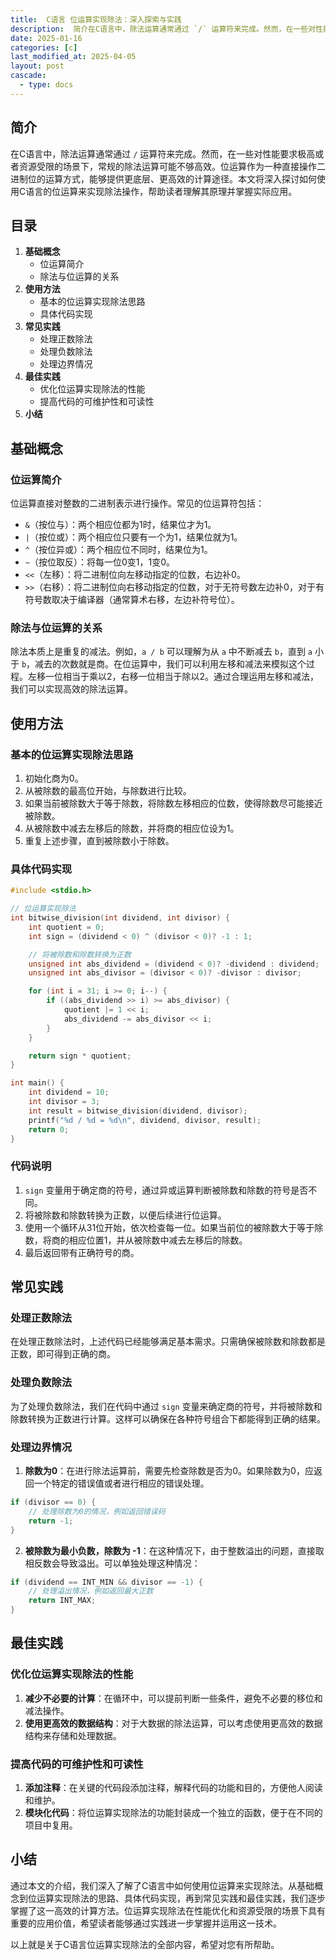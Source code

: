 ```yaml
---
title:  C语言 位运算实现除法：深入探索与实践
description:  简介在C语言中，除法运算通常通过 `/` 运算符来完成。然而，在一些对性能要求极高或者资源受限的场景下，常规的除法运算可能不够高效。位运算作为一种直接操作二进制位的运算方式，能够提供更底层、更高效的计算途径。本文将深入探讨如何使用C语言的位运算来实现除法操作，帮助读者理解其原理并掌握实际应用。
date: 2025-01-16
categories: [c]
last_modified_at: 2025-04-05 
layout: post
cascade:
  - type: docs
---
```



## 简介
在C语言中，除法运算通常通过 `/` 运算符来完成。然而，在一些对性能要求极高或者资源受限的场景下，常规的除法运算可能不够高效。位运算作为一种直接操作二进制位的运算方式，能够提供更底层、更高效的计算途径。本文将深入探讨如何使用C语言的位运算来实现除法操作，帮助读者理解其原理并掌握实际应用。

## 目录
1. **基础概念**
    - 位运算简介
    - 除法与位运算的关系
2. **使用方法**
    - 基本的位运算实现除法思路
    - 具体代码实现
3. **常见实践**
    - 处理正数除法
    - 处理负数除法
    - 处理边界情况
4. **最佳实践**
    - 优化位运算实现除法的性能
    - 提高代码的可维护性和可读性
5. **小结**

## 基础概念
### 位运算简介
位运算直接对整数的二进制表示进行操作。常见的位运算符包括：
- `&`（按位与）：两个相应位都为1时，结果位才为1。
- `|`（按位或）：两个相应位只要有一个为1，结果位就为1。
- `^`（按位异或）：两个相应位不同时，结果位为1。
- `~`（按位取反）：将每一位0变1，1变0。
- `<<`（左移）：将二进制位向左移动指定的位数，右边补0。
- `>>`（右移）：将二进制位向右移动指定的位数，对于无符号数左边补0，对于有符号数取决于编译器（通常算术右移，左边补符号位）。

### 除法与位运算的关系
除法本质上是重复的减法。例如，`a / b` 可以理解为从 `a` 中不断减去 `b`，直到 `a` 小于 `b`，减去的次数就是商。在位运算中，我们可以利用左移和减法来模拟这个过程。左移一位相当于乘以2，右移一位相当于除以2。通过合理运用左移和减法，我们可以实现高效的除法运算。

## 使用方法
### 基本的位运算实现除法思路
1. 初始化商为0。
2. 从被除数的最高位开始，与除数进行比较。
3. 如果当前被除数大于等于除数，将除数左移相应的位数，使得除数尽可能接近被除数。
4. 从被除数中减去左移后的除数，并将商的相应位设为1。
5. 重复上述步骤，直到被除数小于除数。

### 具体代码实现
```c
#include <stdio.h>

// 位运算实现除法
int bitwise_division(int dividend, int divisor) {
    int quotient = 0;
    int sign = (dividend < 0) ^ (divisor < 0)? -1 : 1;

    // 将被除数和除数转换为正数
    unsigned int abs_dividend = (dividend < 0)? -dividend : dividend;
    unsigned int abs_divisor = (divisor < 0)? -divisor : divisor;

    for (int i = 31; i >= 0; i--) {
        if ((abs_dividend >> i) >= abs_divisor) {
            quotient |= 1 << i;
            abs_dividend -= abs_divisor << i;
        }
    }

    return sign * quotient;
}

int main() {
    int dividend = 10;
    int divisor = 3;
    int result = bitwise_division(dividend, divisor);
    printf("%d / %d = %d\n", dividend, divisor, result);
    return 0;
}
```
### 代码说明
1. `sign` 变量用于确定商的符号，通过异或运算判断被除数和除数的符号是否不同。
2. 将被除数和除数转换为正数，以便后续进行位运算。
3. 使用一个循环从31位开始，依次检查每一位。如果当前位的被除数大于等于除数，将商的相应位置1，并从被除数中减去左移后的除数。
4. 最后返回带有正确符号的商。

## 常见实践
### 处理正数除法
在处理正数除法时，上述代码已经能够满足基本需求。只需确保被除数和除数都是正数，即可得到正确的商。

### 处理负数除法
为了处理负数除法，我们在代码中通过 `sign` 变量来确定商的符号，并将被除数和除数转换为正数进行计算。这样可以确保在各种符号组合下都能得到正确的结果。

### 处理边界情况
1. **除数为0**：在进行除法运算前，需要先检查除数是否为0。如果除数为0，应返回一个特定的错误值或者进行相应的错误处理。
```c
if (divisor == 0) {
    // 处理除数为0的情况，例如返回错误码
    return -1; 
}
```
2. **被除数为最小负数，除数为 -1**：在这种情况下，由于整数溢出的问题，直接取相反数会导致溢出。可以单独处理这种情况：
```c
if (dividend == INT_MIN && divisor == -1) {
    // 处理溢出情况，例如返回最大正数
    return INT_MAX; 
}
```

## 最佳实践
### 优化位运算实现除法的性能
1. **减少不必要的计算**：在循环中，可以提前判断一些条件，避免不必要的移位和减法操作。
2. **使用更高效的数据结构**：对于大数据的除法运算，可以考虑使用更高效的数据结构来存储和处理数据。

### 提高代码的可维护性和可读性
1. **添加注释**：在关键的代码段添加注释，解释代码的功能和目的，方便他人阅读和维护。
2. **模块化代码**：将位运算实现除法的功能封装成一个独立的函数，便于在不同的项目中复用。

## 小结
通过本文的介绍，我们深入了解了C语言中如何使用位运算来实现除法。从基础概念到位运算实现除法的思路、具体代码实现，再到常见实践和最佳实践，我们逐步掌握了这一高效的计算方法。位运算实现除法在性能优化和资源受限的场景下具有重要的应用价值，希望读者能够通过实践进一步掌握并运用这一技术。

以上就是关于C语言位运算实现除法的全部内容，希望对您有所帮助。